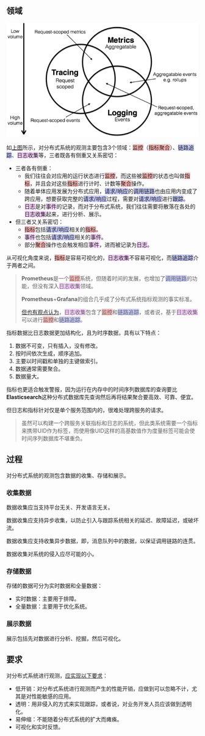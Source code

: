 ## 领域

![](../images/6/metrics-tracing-logging.png)

如[上图](http://peter.bourgon.org/blog/2017/02/21/metrics-tracing-and-logging.html)所示，对分布式系统的观测主要包含3个领域：<span style=background:#ffb8b8>监控</span>（<span style=background:#ffb8b8>指标聚合</span>）、<span style=background:#c9ccff>链路追踪</span>、<span style=background:#f8d2ff>日志收集</span>等，三者既各有侧重又关系密切：

- 三者各有侧重：
  - 我们往往会对应用的运行状态进行<span style=background:#ffb8b8>监控</span>，而这些被<span style=background:#ffb8b8>监控</span>的状态也叫做<span style=background:#ffb8b8>指标</span>，并且会对这些<span style=background:#ffb8b8>指标</span>进行计时、计数等<span style=background:#ffb8b8>聚合</span>操作。
  - 随着单体应用发展为分布式应用，<span style=background:#c9ccff>请求/响应</span>的<span style=background:#c9ccff>调用链路</span>也由应用内变成了跨应用，想要获取完整的<span style=background:#c9ccff>请求/响应</span>过程，需要对<span style=background:#c9ccff>请求/响应</span>进行<span style=background:#c9ccff>跟踪</span>。
  - <span style=background:#f8d2ff>日志</span>是对<span style=background:#f8d2ff>事件</span>的记录，而对于分布式系统，我们往往需要将散落在各处的<span style=background:#f8d2ff>日志收集</span>起来，进行分析、展示。
- 但三者又关系密切：
  - <span style=background:#ffb8b8>指标</span>包括<span style=background:#c9ccff>请求/响应</span>相关的<span style=background:#ffb8b8>指标</span>。
  - <span style=background:#f8d2ff>事件</span>也包括<span style=background:#c9ccff>请求/响应</span>相关的<span style=background:#f8d2ff>事件</span>。
  - 部分<span style=background:#ffb8b8>聚合</span>操作也会触发相应<span style=background:#f8d2ff>事件</span>，进而被记录为<span style=background:#f8d2ff>日志</span>。

从可视化角度来说，<span style=background:#ffb8b8>指标</span>是容易可视化的，<span style=background:#f8d2ff>日志收集</span>不容易可视化，而<span style=background:#c9ccff>链路追踪</span>介于两者之间。

> **Prometheus**是一个<span style=background:#ffb8b8>监控</span>系统，但随着时间的发展，也增加了<span style=background:#c9ccff>调用链路</span>的功能，但没有深入<span style=background:#f8d2ff>日志收集</span>领域。
> 
> **Prometheus**+**Grafana**的组合几乎成了分布式系统指标观测的事实标准。
> 
> [但也有观点认为](https://segmentfault.com/a/1190000039350115)，<span style=background:#f8d2ff>日志收集</span>包含了<span style=background:#ffb8b8>监控</span>和<span style=background:#c9ccff>链路追踪</span>，或者说，基于<span style=background:#f8d2ff>日志收集</span>可以进行<span style=background:#ffb8b8>监控</span>和<span style=background:#c9ccff>链路追踪</span>。

指标数据比日志数据更加结构化，且为时序数据，具有以下特点：

1. 数据不可变，只有插入，没有修改。
2. 按时间依次生成，顺序追加。
3. 主要以时间戳和单独的主键做索引。
4. 数据通常需要聚合。
5. 数据量大。

指标也更适合触发警报，因为运行在内存中的时间序列数据库的查询要比**Elasticsearch**这种分布式数据库先查询然后再将结果聚合要高效、可靠、便宜。

但日志和指标针对仅是单个服务范围内的，很难处理跨服务的请求。

> 虽然可以构建一个跨服务关联指标和日志的系统，但此类系统需要一个指标来携带UID作为标签，而使用像UID这样的高基数值作为度量标签可能会使时间序列数据库不堪重负。



## 过程

对分布式系统的观测包含数据的收集、存储和展示。

### 收集数据

数据收集应当支持平台无关、开发语言无关。

数据收集应支持异步收集，以防止引入与跟踪系统相关的延迟、故障延迟，或破坏流。

数据收集应支持收集异步数据，即，消息队列中的数据，以保证调用链路的连贯。

数据收集对系统的侵入应尽可能的小。

### 存储数据

存储的数据可分为实时数据和全量数据：

- 实时数据：主要用于排障。
- 全量数据：主要用于优化系统。

### 展示数据

展示包括先对数据进行分析、挖掘，然后可视化。



## 要求

对分布式系统进行观测，[应实现以下要求](https://zhuanlan.zhihu.com/p/163806366)：

- 低开销：对分布式系统进行观测而产生的性能开销，应做到可以忽略不计，尤其是对性能敏感的应用。
- 透明：用非侵入的方式来实现跟踪，或者说，对业务开发人员应该做到透明化。
- 易伸缩：不能随着分布式系统的扩大而瘫痪。
- 可视化和实时反馈。

